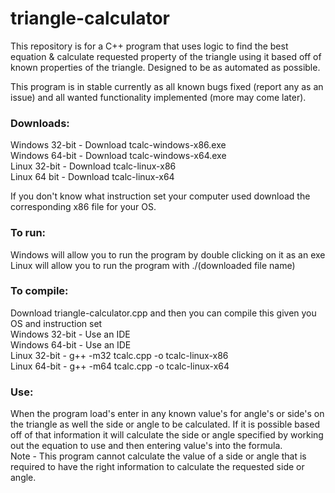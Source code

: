 # triangle-calculator

This repository is for a C++ program that uses logic to find the best equation & calculate requested property of the triangle using it based off of known properties of the triangle. Designed to be as automated as possible.

This program is in stable currently as all known bugs fixed (report any as an issue) and all wanted functionality implemented (more may come later).  

### Downloads:  
Windows 32-bit - Download tcalc-windows-x86.exe  
Windows 64-bit - Download tcalc-windows-x64.exe  
Linux 32-bit - Download tcalc-linux-x86  
Linux 64 bit - Download tcalc-linux-x64  

If you don't know what instruction set your computer used download the corresponding x86 file for your OS.

### To run:  
Windows will allow you to run the program by double clicking on it as an exe  
Linux will allow you to run the program with ./(downloaded file name)  

### To compile:  
Download triangle-calculator.cpp and then you can compile this given you OS and instruction set  
Windows 32-bit - Use an IDE  
Windows 64-bit - Use an IDE  
Linux 32-bit - g++ -m32 tcalc.cpp -o tcalc-linux-x86  
Linux 64-bit - g++ -m64 tcalc.cpp -o tcalc-linux-x64  

### Use:  
When the program load's enter in any known value's for angle's or side's on the triangle as well the side or angle to be calculated. If it is possible based off of that information it will calculate the side or angle specified by working out the equation to use and then entering value's into the formula.  
Note - This program cannot calculate the value of a side or angle that is required to have the right information to calculate the requested side or angle.
